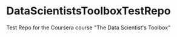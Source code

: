 DataScientistsToolboxTestRepo
=============================

Test Repo for the Coursera course "The Data Scientist's Toolbox"

